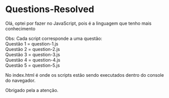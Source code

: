 # Questions-Resolved

Olá, optei por fazer no JavaScript, pois é a linguagem que tenho mais conhecimento
 
 Obs:
 Cada script corresponde a uma questão: </br>
 Questão 1 = question-1.js </br>
 Questão 2 = question-2.js </br>
 Questão 3 = question-3.js </br>
 Questão 4 = question-4.js </br>
 Questão 5 = question-5.js </br>
 
 No index.html é onde os scripts estão sendo executados dentro do console do navegador.</br>
 
 Obrigado pela a atenção.
 
 
